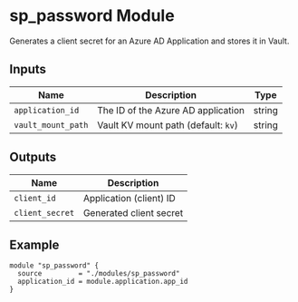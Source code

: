 # sp_password Module

Generates a client secret for an Azure AD Application and stores it in Vault.

## Inputs

| Name               | Description                         | Type   |
| ------------------ | ----------------------------------- | ------ |
| `application_id`   | The ID of the Azure AD application  | string |
| `vault_mount_path` | Vault KV mount path (default: `kv`) | string |

## Outputs

| Name            | Description             |
| --------------- | ----------------------- |
| `client_id`     | Application (client) ID |
| `client_secret` | Generated client secret |

## Example

```hcl
module "sp_password" {
  source         = "./modules/sp_password"
  application_id = module.application.app_id
}
